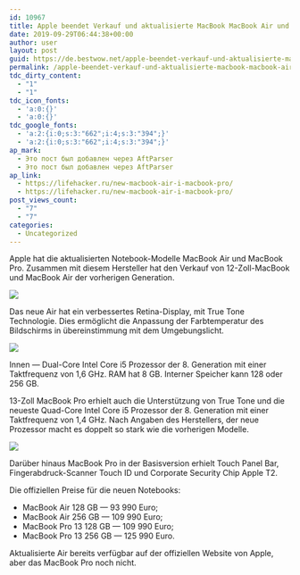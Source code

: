 ```yaml
---
id: 10967
title: Apple beendet Verkauf und aktualisierte MacBook MacBook Air und Pro
date: 2019-09-29T06:44:38+00:00
author: user
layout: post
guid: https://de.bestwow.net/apple-beendet-verkauf-und-aktualisierte-macbook-macbook-air-und-pro/
permalink: /apple-beendet-verkauf-und-aktualisierte-macbook-macbook-air-und-pro/
tdc_dirty_content:
  - "1"
  - "1"
tdc_icon_fonts:
  - 'a:0:{}'
  - 'a:0:{}'
tdc_google_fonts:
  - 'a:2:{i:0;s:3:"662";i:4;s:3:"394";}'
  - 'a:2:{i:0;s:3:"662";i:4;s:3:"394";}'
ap_mark:
  - Это пост был добавлен через AftParser
  - Это пост был добавлен через AftParser
ap_link:
  - https://lifehacker.ru/new-macbook-air-i-macbook-pro/
  - https://lifehacker.ru/new-macbook-air-i-macbook-pro/
post_views_count:
  - "7"
  - "7"
categories:
  - Uncategorized
---
```

Apple hat die aktualisierten Notebook-Modelle MacBook Air und MacBook Pro. Zusammen mit diesem Hersteller hat den Verkauf von 12-Zoll-MacBook und MacBook Air der vorherigen Generation.

![](https://de.bestwow.net/wp-content/uploads/2019/09/apple-prekratila-prodazhi-macbook-i-obnovila-macbook-air-i-pro-1.jpg) 

Das neue Air hat ein verbessertes Retina-Display, mit True Tone Technologie. Dies ermöglicht die Anpassung der Farbtemperatur des Bildschirms in übereinstimmung mit dem Umgebungslicht.

![](https://de.bestwow.net/wp-content/uploads/2019/09/apple-prekratila-prodazhi-macbook-i-obnovila-macbook-air-i-pro-2.jpg) 

Innen — Dual-Core Intel Core i5 Prozessor der 8. Generation mit einer Taktfrequenz von 1,6 GHz. RAM hat 8 GB. Interner Speicher kann 128 oder 256 GB.

13-Zoll MacBook Pro erhielt auch die Unterstützung von True Tone und die neueste Quad-Core Intel Core i5 Prozessor der 8. Generation mit einer Taktfrequenz von 1,4 GHz. Nach Angaben des Herstellers, der neue Prozessor macht es doppelt so stark wie die vorherigen Modelle.

![](https://de.bestwow.net/wp-content/uploads/2019/09/apple-prekratila-prodazhi-macbook-i-obnovila-macbook-air-i-pro-3.jpg) 

Darüber hinaus MacBook Pro in der Basisversion erhielt Touch Panel Bar, Fingerabdruck-Scanner Touch ID und Corporate Security Chip Apple T2.

Die offiziellen Preise für die neuen Notebooks:

  * MacBook Air 128 GB — 93 990 Euro;
  * MacBook Air 256 GB — 109 990 Euro;
  * MacBook Pro 13 128 GB — 109 990 Euro;
  * MacBook Pro 13 256 GB — 125 990 Euro.

Aktualisierte Air bereits verfügbar auf der offiziellen Website von Apple, aber das MacBook Pro noch nicht.